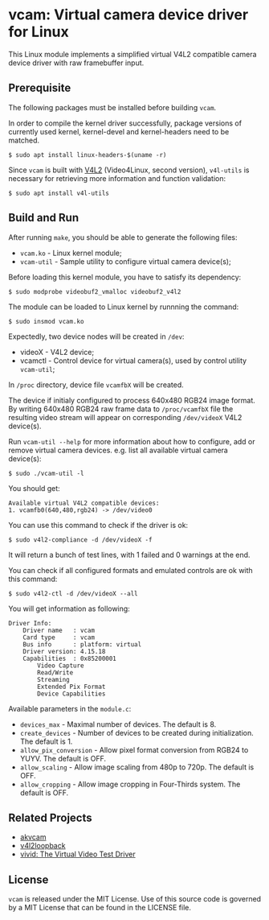 # vcam: Virtual camera device driver for Linux

This Linux module implements a simplified virtual V4L2 compatible camera
device driver with raw framebuffer input.

## Prerequisite

The following packages must be installed before building `vcam`.

In order to compile the kernel driver successfully, package versions
of currently used kernel, kernel-devel and kernel-headers need to be matched.
```shell
$ sudo apt install linux-headers-$(uname -r)
```

Since `vcam` is built with [V4L2](https://en.wikipedia.org/wiki/Video4Linux) (Video4Linux, second version),
`v4l-utils` is necessary for retrieving more information and function validation:
```shell
$ sudo apt install v4l-utils
```

## Build and Run

After running `make`, you should be able to generate the following files:
* `vcam.ko` - Linux kernel module;
* `vcam-util` - Sample utility to configure virtual camera device(s);

Before loading this kernel module, you have to satisfy its dependency:
```shell
$ sudo modprobe videobuf2_vmalloc videobuf2_v4l2
```

The module can be loaded to Linux kernel by runnning the command:
```shell
$ sudo insmod vcam.ko
```

Expectedly, two device nodes will be created in `/dev`:
* videoX - V4L2 device;
* vcamctl - Control device for virtual camera(s), used by control utility `vcam-util`;

In `/proc` directory, device file `vcamfbX` will be created.

The device if initialy configured to process 640x480 RGB24 image format.
By writing 640x480 RGB24 raw frame data to `/proc/vcamfbX` file the resulting
video stream will appear on corresponding `/dev/videoX` V4L2 device(s).

Run `vcam-util --help` for more information about how to configure, add or
remove virtual camera devices.
e.g. list all available virtual camera device(s):
```shell
$ sudo ./vcam-util -l
```

You should get:
```
Available virtual V4L2 compatible devices:
1. vcamfb0(640,480,rgb24) -> /dev/video0
```

You can use this command to check if the driver is ok:
```shell
$ sudo v4l2-compliance -d /dev/videoX -f
```

It will return a bunch of test lines, with 1 failed and 0 warnings at the end.

You can check if all configured formats and emulated controls are ok with this command:
```shell
$ sudo v4l2-ctl -d /dev/videoX --all
```

You will get information as following:
```
Driver Info:
	Driver name   : vcam
	Card type     : vcam
	Bus info      : platform: virtual
	Driver version: 4.15.18
	Capabilities  : 0x85200001
		Video Capture
		Read/Write
		Streaming
		Extended Pix Format
		Device Capabilities
```

Available parameters in the `module.c`:
* `devices_max` - Maximal number of devices. The default is 8.
* `create_devices` - Number of devices to be created during initialization. The default is 1.
* `allow_pix_conversion` - Allow pixel format conversion from RGB24 to YUYV. The default is OFF.
* `allow_scaling` - Allow image scaling from 480p to 720p. The default is OFF.
* `allow_cropping` - Allow image cropping in Four-Thirds system. The default is OFF.

## Related Projects

* [akvcam](https://github.com/webcamoid/akvcam)
* [v4l2loopback](https://github.com/umlaeute/v4l2loopback)
* [vivid: The Virtual Video Test Driver](https://www.kernel.org/doc/html/latest/media/v4l-drivers/vivid.html)

## License

`vcam` is released under the MIT License. Use of this source code is governed by
a MIT License that can be found in the LICENSE file.
